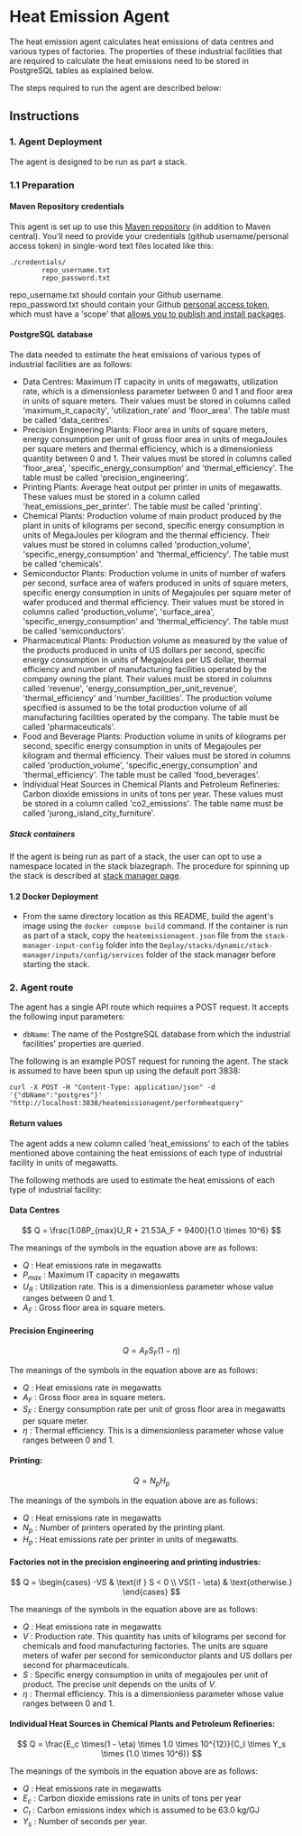 # Heat Emission Agent

The heat emission agent calculates heat emissions of data centres and various types of factories. The properties of these industrial facilities that are required to calculate the heat emissions need to be stored in PostgreSQL tables as explained below. 



The steps required to run the agent are described below:

## Instructions

### 1. Agent Deployment

The agent is designed to be run as part a stack.  


### 1.1 Preparation

#### Maven Repository credentials

This agent is set up to use this [Maven repository](https://maven.pkg.github.com/cambridge-cares/TheWorldAvatar/) (in addition to Maven central). You'll need to provide your credentials (github username/personal access token) in single-word text files located like this:
```
./credentials/
        repo_username.txt
        repo_password.txt
```
repo_username.txt should contain your Github username. repo_password.txt should contain your Github [personal access token](https://docs.github.com/en/github/authenticating-to-github/creating-a-personal-access-token),
which must have a 'scope' that [allows you to publish and install packages](https://docs.github.com/en/packages/working-with-a-github-packages-registry/working-with-the-apache-maven-registry#authenticating-to-github-packages).


#### PostgreSQL database

The data needed to estimate the heat emissions of various types of industrial facilities are as follows:

- Data Centres: Maximum IT capacity in units of megawatts, utilization rate, which is a dimensionless parameter between 0 and 1 and floor area in units of square meters. Their values must be stored in columns called 'maximum_it_capacity', 'utilization_rate' and 'floor_area'. The table must be called 'data_centres'.
- Precision Engineering Plants: Floor area in units of square meters, energy consumption per unit of gross floor area in units of megaJoules per square meters and thermal efficiency, which is a dimensionless quantity between 0 and 1. Their values must be stored in columns called 'floor_area', 'specific_energy_consumption' and 'thermal_efficiency'. The table must be called 'precision_engineering'.
- Printing Plants: Average heat output per printer in units of megawatts. These values must be stored in a column called 'heat_emissions_per_printer'. The table must be called 'printing'.
- Chemical Plants: Production volume of main product produced by the plant in units of kilograms per second, specific energy consumption in units of MegaJoules per kilogram and the thermal efficiency. Their values must be stored in columns called 'production_volume', 'specific_energy_consumption' and 'thermal_efficiency'. The table must be called 'chemicals'.
- Semiconductor Plants: Production volume in units of number of wafers per second, surface area of wafers produced in units of square meters, specific energy consumption in units of Megajoules per square meter of wafer produced and thermal efficiency. Their values must be stored in columns called 'production_volume', 'surface_area', 'specific_energy_consumption' and 'thermal_efficiency'. The table must be called 'semiconductors'. 
- Pharmaceutical Plants: Production volume as measured by the value of the products produced in units of US dollars per second, specific energy consumption in units of Megajoules per US dollar, thermal efficiency and number of manufacturing facilities operated by the company owning the plant. Their values must be stored in columns called 'revenue', 'energy_consumption_per_unit_revenue', 'thermal_efficiency' and 'number_facilities'. The production volume specified is assumed to be the total production volume of all manufacturing facilities operated by the company. The table must be called 'pharmaceuticals'.
- Food and Beverage Plants: Production volume in units of kilograms per second, specific energy consumption in units of Megajoules per kilogram and thermal efficiency. Their values must be stored in columns called 'production_volume', 'specific_energy_consumption' and 'thermal_efficiency'. The table must be called 'food_beverages'. 
- Individual Heat Sources in Chemical Plants and Petroleum Refineries: Carbon dioxide emissions in units of tons per year. These values must be stored in a column called 'co2_emissions'. The table name must be called 'jurong_island_city_furniture'.   




##### Stack containers
If the agent is being run as part of a stack, the user can opt to use a namespace located in the stack blazegraph. The procedure for spinning up the stack is described at [stack manager page](https://github.com/cambridge-cares/TheWorldAvatar/tree/main/Deploy/stacks/dynamic/stack-manager).

#### 1.2 Docker Deployment

- From the same directory location as this README, build the agent's image using the `docker compose build` command. If the container is run as part of a stack, copy the `heatemissionagent.json` file from the `stack-manager-input-config` folder into the `Deploy/stacks/dynamic/stack-manager/inputs/config/services` folder of the stack manager before starting the stack.


### 2. Agent route

The agent has a single API route which requires a POST request. It accepts the following input parameters:

- ```dbName```: The name of the PostgreSQL database from which the industrial facilities' properties are queried. 

The following is an example POST request for running the agent. The stack is assumed to have been spun up using the default port 3838:

```
curl -X POST -H "Content-Type: application/json" -d '{"dbName":"postgres"}'  "http://localhost:3838/heatemissionagent/performheatquery"
```




#### Return values 


The agent adds a new column called 'heat_emissions' to each of the tables mentioned above containing the heat emissions of each type of industrial facility in units of megawatts.

The following methods are used to estimate the heat emissions of each type of industrial facility:

#### Data Centres

$$ Q = \frac{1.08P_{max}U_R + 21.53A_F + 9400}{1.0 \times 10^6} $$


The meanings of the symbols in the equation above are as follows:

  - $Q$ : Heat emissions rate in megawatts
  - $P_{max}$ : Maximum IT capacity in megawatts
  - $U_R$ : Utilization rate. This is a dimensionless parameter whose value ranges between 0 and 1.
  - $A_F$ : Gross floor area in square meters. 



#### Precision Engineering

$$ Q = A_FS_F(1 - \eta) $$

The meanings of the symbols in the equation above are as follows:

  - $Q$ : Heat emissions rate in megawatts
  - $A_F$ : Gross floor area in square meters.
  - $S_F$ : Energy consumption rate per unit of gross floor area in megawatts per square meter.
   - $\eta$ : Thermal efficiency. This is a dimensionless parameter whose value ranges between 0 and 1.


#### Printing:

$$ Q = N_pH_p $$

The meanings of the symbols in the equation above are as follows:

  - $Q$ : Heat emissions rate in megawatts
  - $N_p$ : Number of printers operated by the printing plant.
  - $H_p$ : Heat emissions rate per printer in units of megawatts.
 
#### Factories not in the precision engineering and printing industries:

$$ Q = \begin{cases}
    -VS & \text{if } S < 0  \\
    VS(1 - \eta) & \text{otherwise.}
\end{cases} $$

The meanings of the symbols in the equation above are as follows:

  - $Q$ : Heat emissions rate in megawatts
  - $V$ : Production rate. This quantity has units of kilograms per second for chemicals and food manufacturing factories. The units are square meters of wafer per second for semiconductor plants and US dollars per second for pharmaceuticals.
  - $S$ : Specific energy consumption in units of megajoules per unit of product. The precise unit depends on the units of $V$.
  - $\eta$ : Thermal efficiency. This is a dimensionless parameter whose value ranges between 0 and 1.

#### Individual Heat Sources in Chemical Plants and Petroleum Refineries:

$$ Q = \frac{E_c \times(1 - \eta) \times 1.0 \times 10^{12}}{C_I \times Y_s \times (1.0 \times 10^6)} $$


The meanings of the symbols in the equation above are as follows:

  - $Q$ : Heat emissions rate in megawatts
  - $E_c$ : Carbon dioxide emissions rate in units of tons per year
  - $C_I$ : Carbon emissions index which is assumed to be 63.0 kg/GJ
  - $Y_s$ : Number of seconds per year.

